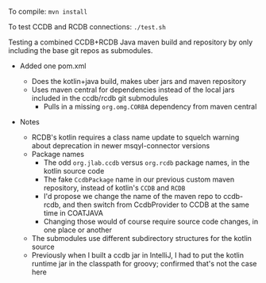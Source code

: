 To compile: `mvn install`

To test CCDB and RCDB connections: `./test.sh`

Testing a combined CCDB+RCDB Java maven build and repository by only including the base git repos as submodules.

* Added one pom.xml
  * Does the kotlin+java build, makes uber jars and maven repository
  * Uses maven central for dependencies instead of the local jars included in the ccdb/rcdb git submodules
    * Pulls in a missing `org.omg.CORBA` dependency from maven central

* Notes
  * RCDB's kotlin requires a class name update to squelch warning about deprecation in newer msqyl-connector versions
  * Package names
    * The odd `org.jlab.ccdb` versus `org.rcdb` package names, in the kotlin source code
    * The fake `CcdbPackage` name in our previous custom maven repository, instead of kotlin's `CCDB` and `RCDB`
    * I'd propose we change the name of the maven repo to ccdb-rcdb, and then switch from CcdbProvider to CCDB at the same time in COATJAVA
    * Changing those would of course require source code changes, in one place or another
  * The submodules use different subdirectory structures for the kotlin source
  * Previously when I built a ccdb jar in IntelliJ, I had to put the kotlin runtime jar in the classpath for groovy;  confirmed that's not the case here

